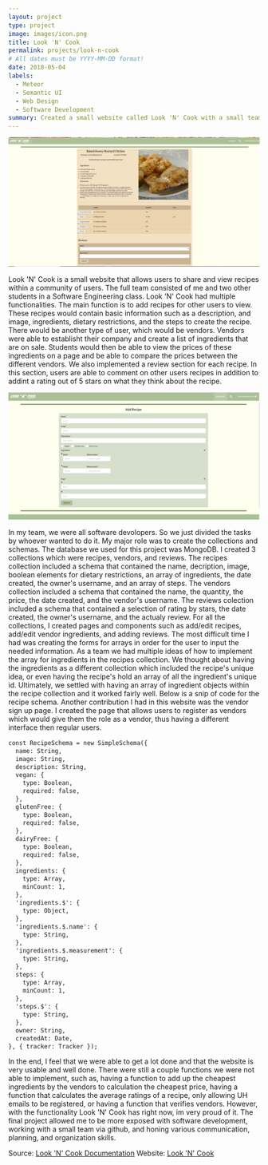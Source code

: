 ```yaml
---
layout: project
type: project
image: images/icon.png
title: Look 'N' Cook
permalink: projects/look-n-cook
# All dates must be YYYY-MM-DD format!
date: 2018-05-04
labels:
  - Meteor
  - Semantic UI
  - Web Design
  - Software Development
summary: Created a small website called Look 'N' Cook with a small team for a Final Project for ICS 314.
---
```


<img class="ui large right floated rounded image" src="../images/lookncook2.PNG">

Look 'N' Cook is a small website that allows users to share and view recipes within a community of users. The full team consisted of me and two other students in a Software Engineering class. Look 'N' Cook had multiple functionalities. The main function is to add recipes for other users to view. These recipes would contain basic information such as a description, and image, ingredients, dietary restrictions, and the steps to create the recipe. There would be another type of user, which would be vendors. Vendors were able to establisht their company and create a list of ingredients that are on sale. Students would then be able to view the prices of these ingredients on a page and be able to compare the prices between the different vendors. We also implemented a review section for each recipe. In this section, users are able to comment on other users recipes in addition to addint a rating out of 5 stars on what they think about the recipe.

<img class="ui large left floated rounded image" src="../images/lookncook1.PNG">

In my team, we were all software devolopers. So we just divided the tasks by whoever wanted to do it. My major role was to create the collections and schemas. The database we used for this project was MongoDB. I created 3 collections which were recipes, vendors, and reviews. The recipes collection included a schema that contained the name, decription, image, boolean elements for dietary restrictions, an array of ingredients, the date created, the owner's username, and an array of steps. The vendors collection included a schema that contained the name, the quantity, the price, the date created, and the vendor's username. The reviews colection included a schema that contained a selection of rating by stars, the date created, the owner's username, and the actualy review. For all the collections, I created pages and components such as add/edit recipes, add/edit vendor ingredients, and adding reviews. The most difficult time I had was creating the forms for arrays in order for the user to input the needed information. As a team we had multiple ideas of how to implement the array for ingredients in the recipes collection. We thought about having the ingredients as a different collection which included the recipe's unique idea, or even having the recipe's hold an array of all the ingredient's unique id. Ultimately, we settled with having an array of ingredient objects within the recipe collection and it worked fairly well. Below is a snip of code for the recipe schema. Another contribution I had in this website was the vendor sign up page. I created the page that allows users to register as vendors which would give them the role as a vendor, thus having a different interface then regular users. 

```
const RecipeSchema = new SimpleSchema({
  name: String,
  image: String,
  description: String,
  vegan: {
    type: Boolean,
    required: false,
  },
  glutenFree: {
    type: Boolean,
    required: false,
  },
  dairyFree: {
    type: Boolean,
    required: false,
  },
  ingredients: {
    type: Array,
    minCount: 1,
  },
  'ingredients.$': {
    type: Object,
  },
  'ingredients.$.name': {
    type: String,
  },
  'ingredients.$.measurement': {
    type: String,
  },
  steps: {
    type: Array,
    minCount: 1,
  },
  'steps.$': {
    type: String,
  },
  owner: String,
  createdAt: Date,
}, { tracker: Tracker });
```

In the end, I feel that we were able to get a lot done and that the website is very usable and well done. There were still a couple functions we were not able to implement, such as, having a function to add up the cheapest ingredients by the vendors to calculation the cheapest price, having a function that calculates the average ratings of a recipe, only allowing UH emails to be registered, or having a function that verifies vendors. However, with the functionality Look 'N' Cook has right now, im very proud of it. The final project allowed me to be more exposed with software development, working with a small team via github, and honing various communication, planning, and organization skills.

Source: <a href="https://look-n-cook.github.io/"><i class="large github icon"></i>Look 'N' Cook Documentation</a>
Website: <a href="http://look-n-cook.meteorapp.com/#/"></i>Look 'N' Cook</a>
